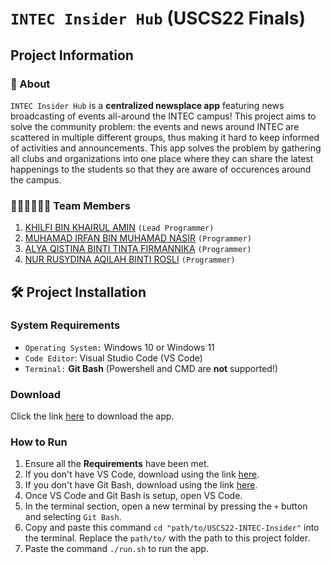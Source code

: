 # `INTEC Insider Hub` (USCS22 Finals)
## Project Information
### 🤔 About
`INTEC Insider Hub` is a **centralized newsplace app** featuring news broadcasting of events all-around the INTEC campus! This project aims to solve the community problem: the events and news around INTEC are scattered in multiple different groups, thus making it hard to keep informed of activities and announcements. This app solves the problem by gathering all clubs and organizations into one place where they can share the latest happenings to the students so that they are aware of occurences around the campus.

### 👨🏻‍💻👩🏻‍💻 Team Members
1. [KHILFI BIN KHAIRUL AMIN](https://github.com/KhilfiKhairulAmin) `(Lead Programmer)`
2. [MUHAMAD IRFAN BIN MUHAMAD NASIR](https://github.com/iZERITH) `(Programmer)`
3. [ALYA QISTINA BINTI TINTA FIRMANNIKA](https://github.com/alyaqistinatinta) `(Programmer)`
4. [NUR RUSYDINA AQILAH BINTI ROSLI](https://github.com/rusydinaqilah) `(Programmer)`
 
## 🛠️ Project Installation
### System Requirements
- `Operating System:` Windows 10 or Windows 11
- `Code Editor`: Visual Studio Code (VS Code)
- `Terminal:` **Git Bash** (Powershell and CMD are **not** supported!)
 
### Download
Click the link [here]() to download the app.
 
### How to Run
1. Ensure all the **Requirements** have been met.
2. If you don't have VS Code, download using the link [here](https://code.visualstudio.com/).
3. If you don't have Git Bash, download using the link [here](https://git-scm.com/downloads/win).
4. Once VS Code and Git Bash is setup, open VS Code.
5. In the terminal section, open a new terminal by pressing the `+` button and selecting `Git Bash`.
6. Copy and paste this command `cd "path/to/USCS22-INTEC-Insider"` into the terminal. Replace the `path/to/` with the path to this project folder.
7. Paste the command `./run.sh` to run the app.


